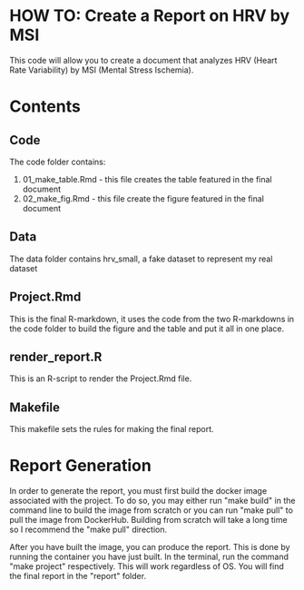 # HOW TO: Create a Report on HRV by MSI
This code will allow you to create a document that analyzes HRV (Heart Rate Variability) by MSI (Mental Stress Ischemia). 

# Contents
## Code
The code folder contains: 
  1. 01_make_table.Rmd - this file creates the table featured in the final document
  2. 02_make_fig.Rmd - this file create the figure featured in the final document
  
## Data 
The data folder contains hrv_small, a fake dataset to represent my real dataset

## Project.Rmd
This is the final R-markdown, it uses the code from the two R-markdowns in the code folder to build the figure and the table and put it all in one place.

## render_report.R
This is an R-script to render the Project.Rmd file.

## Makefile 
This makefile sets the rules for making the final report.


# Report Generation 
In order to generate the report, you must first build the docker image associated with the project. To do so, you may either run "make build" in the command line to build the image from scratch or you can run "make pull" to pull the image from DockerHub. Building from scratch will take a long time so I recommend the "make pull" direction. 

After you have built the image, you can produce the report. This is done by running the container you have just built. In the terminal, run the command "make project" respectively. This will work regardless of OS. You will find the final report in the "report" folder. 


